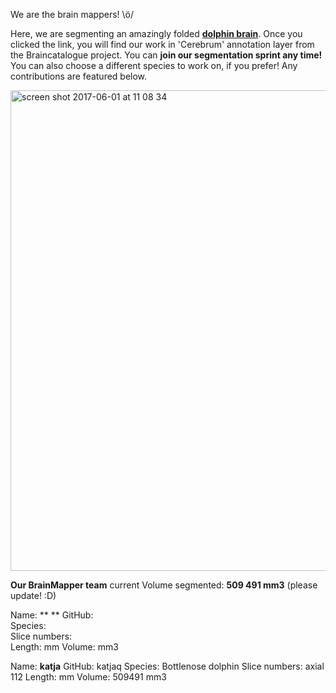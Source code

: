 We are the brain mappers! \ö/ 

Here, we are segmenting an amazingly folded [**dolphin brain**](http://brainbox.pasteur.fr/mri?url=http://braincatalogue.org/data/Bottlenose_dolphin/MRI-n4.nii.gz). Once you clicked the link, you will find our work in 'Cerebrum' annotation layer from the Braincatalogue project. You can **join our segmentation sprint any time!** You can also choose a different species to work on, if you prefer! Any contributions are featured below.

<img width="769" alt="screen shot 2017-06-01 at 11 08 34" src="https://cloud.githubusercontent.com/assets/6297454/26672835/f7892d80-46ba-11e7-8be8-51adbee9288d.png">

**Our BrainMapper team**
current Volume segmented: **509 491 mm3** (please update! :D)

Name:               ** **
GitHub:             
Species:            
Slice numbers:      
Length:             mm
Volume:             mm3

Name:               **katja**
GitHub:             katjaq
Species:            Bottlenose dolphin
Slice numbers:      axial 112
Length:             mm
Volume:             509491 mm3


